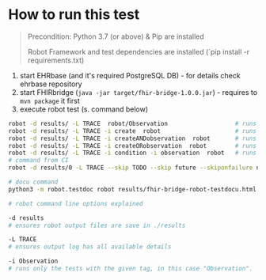 # How to run this test

> Precondition: Python 3.7 (or above) & Pip are installed
> 
> Robot Framework and test dependencies are installed (`pip install -r requirements.txt)

1. start EHRbase (and it's required PostgreSQL DB) - for details check ehrbase repository
2. start FHIRbridge (`java -jar target/fhir-bridge-1.0.0.jar`) - requires to `mvn package` it first
3. execute robot test (s. command below)

```bash
robot -d results/ -L TRACE  robot/Observation                   # runs all tests under Observation
robot -d results/ -L TRACE -i create  robot                     # runs all tests with the tag "create"
robot -d results/ -L TRACE -i createANDobservation  robot       # runs all tests which have the tag create and observation (test needs both tags)
robot -d results/ -L TRACE -i createORobservation  robot        # runs all tests which have the tag create or observation (test needs at least one of the tag)
robot -d results/ -L TRACE -i condition -i observation  robot   # runs all tests with tag condition and all tests with tag observation (same as OR)
# command from CI
robot -d results/0 -L TRACE --skip TODO --skip future --skiponfailure not-ready robot

```

```bash
# docu command
python3 -m robot.testdoc robot results/fhir-bridge-robot-testdocu.html
```

```bash
# robot command line options explained

-d results
# ensures robot output files are save in ./results

-L TRACE
# ensures output log has all available details

-i Observation
# runs only the tests with the given tag, in this case "Observation".
```
